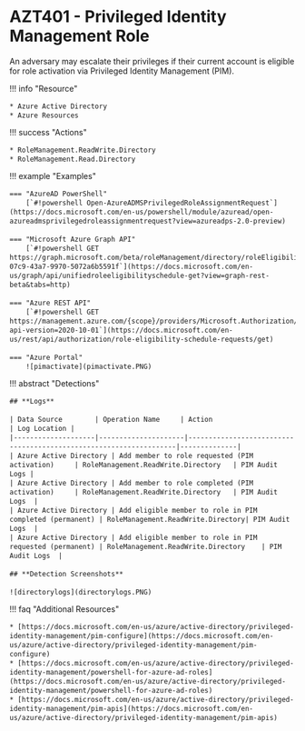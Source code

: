 # AZT401 - Privileged Identity Management Role

An adversary may escalate their privileges if their current account is eligible for role activation via Privileged Identity Management (PIM).

!!! info "Resource" 

	* Azure Active Directory
	* Azure Resources

!!! success "Actions"

	* RoleManagement.ReadWrite.Directory
	* RoleManagement.Read.Directory

!!! example "Examples"

    === "AzureAD PowerShell"
		[`#!powershell Open-AzureADMSPrivilegedRoleAssignmentRequest`](https://docs.microsoft.com/en-us/powershell/module/azuread/open-azureadmsprivilegedroleassignmentrequest?view=azureadps-2.0-preview)
 
	=== "Microsoft Azure Graph API"	
		[`#!powershell GET https://graph.microsoft.com/beta/roleManagement/directory/roleEligibilitySchedules/313af44a-07c9-43a7-9970-5072a6b5591f`](https://docs.microsoft.com/en-us/graph/api/unifiedroleeligibilityschedule-get?view=graph-rest-beta&tabs=http)

	=== "Azure REST API"	
		[`#!powershell GET https://management.azure.com/{scope}/providers/Microsoft.Authorization/roleEligibilityScheduleRequests/{roleEligibilityScheduleRequestName}?api-version=2020-10-01`](https://docs.microsoft.com/en-us/rest/api/authorization/role-eligibility-schedule-requests/get)

    === "Azure Portal"
    	![pimactivate](pimactivate.PNG)
 
!!! abstract "Detections"

	## **Logs**

	| Data Source        | Operation Name     | Action                                                            | Log Location |
	|--------------------|---------------------|-------------------------------------------------------------------|--------------|
	| Azure Active Directory | Add member to role requested (PIM activation)	 | RoleManagement.ReadWrite.Directory	| PIM Audit Logs |
	| Azure Active Directory | Add member to role completed (PIM activation)	 | RoleManagement.ReadWrite.Directory	| PIM Audit Logs  |
	| Azure Active Directory | Add eligible member to role in PIM completed (permanent)	| RoleManagement.ReadWrite.Directory| PIM Audit Logs  |
	| Azure Active Directory | Add eligible member to role in PIM requested (permanent)	| RoleManagement.ReadWrite.Directory	| PIM Audit Logs  |

	## **Detection Screenshots**
    
	![directorylogs](directorylogs.PNG)

!!! faq "Additional Resources"

	* [https://docs.microsoft.com/en-us/azure/active-directory/privileged-identity-management/pim-configure](https://docs.microsoft.com/en-us/azure/active-directory/privileged-identity-management/pim-configure)
	* [https://docs.microsoft.com/en-us/azure/active-directory/privileged-identity-management/powershell-for-azure-ad-roles](https://docs.microsoft.com/en-us/azure/active-directory/privileged-identity-management/powershell-for-azure-ad-roles)
	* [https://docs.microsoft.com/en-us/azure/active-directory/privileged-identity-management/pim-apis](https://docs.microsoft.com/en-us/azure/active-directory/privileged-identity-management/pim-apis)
